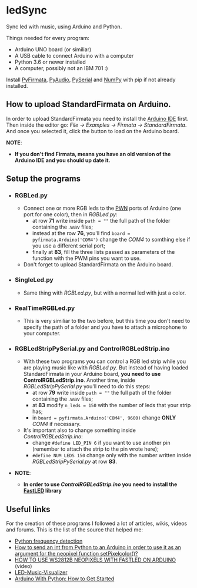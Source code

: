 # ledSync
Sync led with music, using Arduino and Python.

Things needed for every program:
- Arduino UNO board (or similiar)
- A USB cable to connect Arduino with a computer
- Python 3.6 or newer installed
- A computer, possibly not an IBM 701 :)

Install [PyFirmata](https://pypi.org/project/pyFirmata/), [PyAudio](https://pypi.org/project/PyAudio/), [PySerial](https://pypi.org/project/pyserial/) and [NumPy](https://pypi.org/project/numpy/) with pip if not already installed.

## How to upload StandardFirmata on Arduino.
In order to upload StandardFirmata you need to install the [Arduino IDE](https://www.arduino.cc/en/main/software) first. Then inside the editor go: _File -> Examples -> Firmata -> StandardFirmata_. And once you selected it, click the button to load on the Arduino board.

**NOTE**:
- **If you don't find Firmata, means you have an old version of the Arduino IDE and you should up date it.**


## Setup the programs
- ### RGBLed.py
  - Connect one or more RGB leds to the [PWN](https://www.arduino.cc/en/tutorial/PWM) ports of Arduino (one port for one color), then in _RGBLed.py_:
    - at row **71** write inside ```path = ""``` the full path of the folder containing the .wav files;
    - instead at the row **76**, you'll find ```board = pyfirmata.Arduino('COM4')``` change the _COM4_ to somthing else if you use a different serial port;
    - finally at **83**, fill the three lists passed as parameters of the function with the PWM pins you want to use.
  - Don't forget to upload StandardFirmata on the Arduino board.


- ### SingleLed.py
  - Same thing with _RGBLed.py_, but with a normal led with just a color.


- ### RealTimeRGBLed.py
  - This is very similiar to the two before, but this time you don't need to specify the path of a folder and you have to attach a microphone to your computer.


- ### RGBLedStripPySerial.py and ControlRGBLedStrip.ino
  - With these two programs you can control a RGB led strip while you are playing music like with _RGBLed.py_. But instead of having loaded StandardFirmata in your Arduino board, **you need to use ControlRGBLedStrip.ino**.
Another time, inside _RGBLedStripPySerial.py_ you'll need to do this steps:
    - at row **79** write inside ```path = ""``` the full path of the folder containing the .wav files;
    - at **83** modify ```n_leds = 150``` with the number of leds that your strip has;
    - in ```board = pyfirmata.Arduino('COM4', 9600)``` change **ONLY** _COM4_ if necessary.
  - It's important also to change something inside _ControlRGBLedStrip.ino_:
    - change ```#define LED_PIN 6``` if you want to use another pin (remember to attach the strip to the pin wrote here);
    - ```#define NUM_LEDS 150``` change only with the number written inside _RGBLedStripPySerial.py_ at row **83**.
- **NOTE**:
  - **In order to use _ControlRGBLedStrip.ino_ you need to install the [FastLED](https://github.com/FastLED/FastLED) library**
    
## Useful links
For the creation of these programs I followed a lot of articles, wikis, videos and forums.
This is the list of the source that helped me:
- [Python frequency detection](https://stackoverflow.com/a/2649540/13340183)
- [How to send an int from Python to an Arduino in order to use it as an argument for the neopixel function setPixelcolor()?](https://stackoverflow.com/a/56321187/13340183)
- [HOW TO USE WS2812B NEOPIXELS WITH FASTLED ON ARDUINO](https://youtu.be/YgII4UYW5hU) (video)
- [LED-Music-Visualizer](https://github.com/DevonCrawford/LED-Music-Visualizer)
- [Arduino With Python: How to Get Started](https://realpython.com/arduino-python/)
